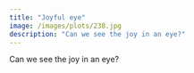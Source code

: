 ```yaml
---
title: "Joyful eye"
image: /images/plots/238.jpg
description: "Can we see the joy in an eye?"
---
```


Can we see the joy in an eye?
